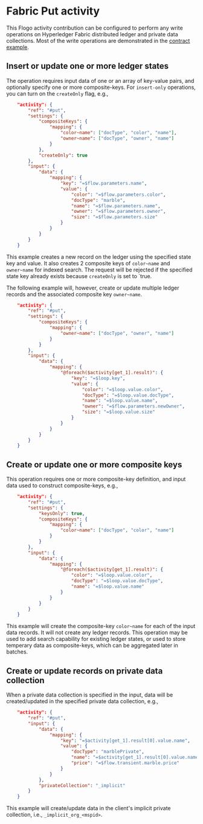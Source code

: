 # Fabric Put activity

This Flogo activity contribution can be configured to perform any write operations on Hyperledger Fabric distributed ledger and private data collections. Most of the write operations are demonstrated in the [contract example](../../contract).

## Insert or update one or more ledger states

The operation requires input data of one or an array of key-value pairs, and optionally specify one or more composite-keys. For `insert-only` operations, you can turn on the `createOnly` flag, e.g.,

```json
    "activity": {
        "ref": "#put",
        "settings": {
            "compositeKeys": {
                "mapping": {
                    "color~name": ["docType", "color", "name"],
                    "owner~name": ["docType", "owner", "name"]
                }
            },
            "createOnly": true
        },
        "input": {
            "data": {
                "mapping": {
                    "key": "=$flow.parameters.name",
                    "value": {
                        "color": "=$flow.parameters.color",
                        "docType": "marble",
                        "name": "=$flow.parameters.name",
                        "owner": "=$flow.parameters.owner",
                        "size": "=$flow.parameters.size"
                    }
                }
            }
        }
    }
```

This example creates a new record on the ledger using the specified state key and value. It also creates 2 composite keys of `color~name` and `owner~name` for indexed search. The request will be rejected if the specified state key already exists because `createOnly` is set to `true.

The following example will, however, create or update multiple ledger records and the associated composite key `owner~name`.

```json
    "activity": {
        "ref": "#put",
        "settings": {
            "compositeKeys": {
                "mapping": {
                    "owner~name": ["docType", "owner", "name"]
                }
            }
        },
        "input": {
            "data": {
                "mapping": {
                    "@foreach($activity[get_1].result)": {
                        "key": "=$loop.key",
                        "value": {
                            "color": "=$loop.value.color",
                            "docType": "=$loop.value.docType",
                            "name": "=$loop.value.name",
                            "owner": "=$flow.parameters.newOwner",
                            "size": "=$loop.value.size"
                        }
                    }
                }
            }
        }
    }
```

## Create or update one or more composite keys

This operation requires one or more composite-key definition, and input data used to construct composite-keys, e.g.,

```json
    "activity": {
        "ref": "#put",
        "settings": {
            "keysOnly": true,
            "compositeKeys": {
                "mapping": {
                    "color~name": ["docType", "color", "name"]
                }
            }
        },
        "input": {
            "data": {
                "mapping": {
                    "@foreach($activity[get_1].result)": {
                        "color": "=$loop.value.color",
                        "docType": "=$loop.value.docType",
                        "name": "=$loop.value.name"
                    }
                }
            }
        }
    }
```

This example will create the composite-key `color~name` for each of the input data records. It will not create any ledger records. This operation may be used to add search capability for existing ledger states, or used to store temperary data as composite-keys, which can be aggregated later in batches.

## Create or update records on private data collection

When a private data collection is specified in the input, data will be created/updated in the specified private data collection, e.g.,

```json
    "activity": {
        "ref": "#put",
        "input": {
            "data": {
                "mapping": {
                    "key": "=$activity[get_1].result[0].value.name",
                    "value": {
                        "docType": "marblePrivate",
                        "name": "=$activity[get_1].result[0].value.name",
                        "price": "=$flow.transient.marble.price"
                    }
                }
            },
            "privateCollection": "_implicit"
        }
    }
```

This example will create/update data in the client's implicit private collection, i.e., `_implicit_org_<mspid>`.
